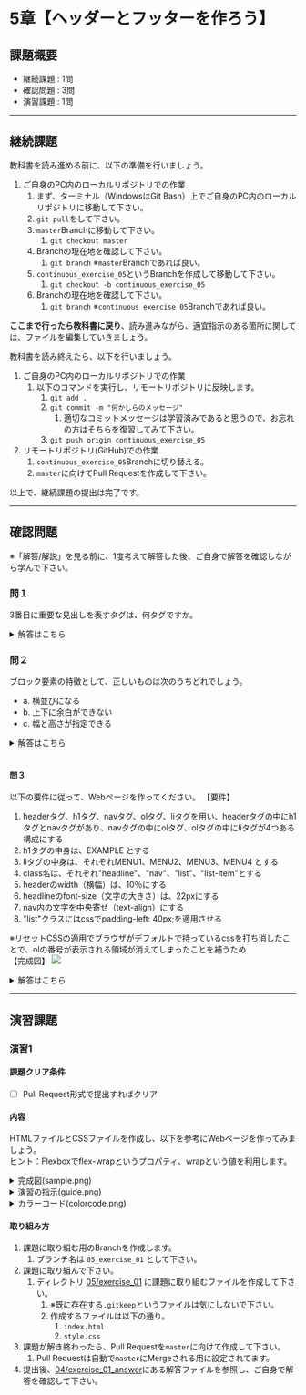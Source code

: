 # 5章【ヘッダーとフッターを作ろう】

## 課題概要
 - 継続課題 : 1問
 - 確認問題 : 3問
 - 演習課題 : 1問

---
## 継続課題
教科書を読み進める前に、以下の準備を行いましょう。

1. ご自身のPC内のローカルリポジトリでの作業
   1. まず、ターミナル（WindowsはGit Bash）上でご自身のPC内のローカルリポジトリに移動して下さい。
   1. `git pull`をして下さい。
   1. `master`Branchに移動して下さい。
      1. `git checkout master`
   1. Branchの現在地を確認して下さい。
      1. `git branch` ※`master`Branchであれば良い。
   1. `continuous_exercise_05`というBranchを作成して移動して下さい。
      1. `git checkout -b continuous_exercise_05`
   1. Branchの現在地を確認して下さい。
      1. `git branch` ※`continuous_exercise_05`Branchであれば良い。

**ここまで行ったら教科書に戻り**、読み進みながら、適宜指示のある箇所に関しては、ファイルを編集していきましょう。

教科書を読み終えたら、以下を行いましょう。
1. ご自身のPC内のローカルリポジトリでの作業
   1. 以下のコマンドを実行し、リモートリポジトリに反映します。
      1. `git add .`
      1. `git commit -m "何かしらのメッセージ"`
         1. 適切なコミットメッセージは学習済みであると思うので、お忘れの方はそちらを復習してみて下さい。
      1. `git push origin continuous_exercise_05`
1. リモートリポジトリ(GitHub)での作業
   1. `continuous_exercise_05`Branchに切り替える。
   1. `master`に向けてPull Requestを作成して下さい。

以上で、継続課題の提出は完了です。

---

## 確認問題
※「解答/解説」を見る前に、1度考えて解答した後、ご自身で解答を確認しながら学んで下さい。
### 問１
3番目に重要な見出しを表すタグは、何タグですか。

<details>
<summary>解答はこちら</summary>

#### 解答
【h3タグ】

#### 解説
<b>見出しを表すタグ</b><br>
見出しは英語では"headline"ないし"heading"と言われます。<br>
その頭文字をとって、見出しは`<h>`に1~6の順番が付いたものとなっています。<br>
1が1番大きい見出し、6が1番小さい見出しです。使い分けていきましょう。
</details>

### 問２
ブロック要素の特徴として、正しいものは次のうちどれでしょう。
- a. 横並びになる
- b. 上下に余白ができない
- c. 幅と高さが指定できる

<details>
<summary>解答はこちら</summary>

#### 解答
【c】

#### 解説
**ブロック要素の特徴**<br>
a. はインライン要素、インラインブロック要素の特徴です。<br>
b. はインライン要素の特徴です。
</details><br>

#### 問３
以下の要件に従って、Webページを作ってください。
【要件】<br>
1. headerタグ、h1タグ、navタグ、olタグ、liタグを用い、headerタグの中にh1タグとnavタグがあり、navタグの中にolタグ、olタグの中にliタグが4つある構成にする
2. h1タグの中身は、EXAMPLE とする
3. liタグの中身は、それぞれMENU1、MENU2、MENU3、MENU4 とする
4. class名は、それぞれ"headline"、"nav"、"list"、"list-item"とする
5. headerのwidth（横幅）は、10％にする
6. headlineのfont-size（文字の大きさ）は、22pxにする
7. nav内の文字を中央寄せ（text-align）にする
8. "list"クラスにはcssでpadding-left: 40px;を適用させる

※リセットCSSの適用でブラウザがデフォルトで持っているcssを打ち消したことで、olの番号が表示される領域が消えてしまったことを補うため<br>
【完成図】
<img src="https://wals.s3-ap-northeast-1.amazonaws.com/curriculum/htmlcss/kakunin5.png">

<details>
<summary>解答はこちら</summary>

#### 解答
HTML/CSSはこちら<br>
【index.html】
```html
<!DOCTYPE html>
<html lang="ja">
  <head>
    <meta charset="UTF-8" />
    <link rel="stylesheet" href="style.css" />
    <title>EXAMPLE</title>
  </head>

  <body>
  <header>
    <h1 class="headline">EXAMPLE</h1>
    <nav class="nav">
      <ol class="list">
        <li class="list-item">MENU1</li>
        <li class="list-item">MENU2</li>
        <li class="list-item">MENU3</li>
        <li class="list-item">MENU4</li>
      </ol>
    </nav>
  </header>
  </body>
</html>
```

【style.css】
```css
* {
  margin: 0;
  padding: 0;
  box-sizing: border-box;
}
header {
  width: 10%;
}
.headline {
  font-size: 22px;
}
nav {
  text-align: center;
}
.list{
  padding-left: 40px;
}
```
#### 解説
まずは1の要件を元にHTMLを記述していきます。<br>
【index.html】
```html
<!DOCTYPE html>
<html lang="ja">
  <head>
    <meta charset="UTF-8" />
    <title>EXAMPLE</title>
    <link rel="stylesheet" href="style.css" />
  </head>
  <body>
    <header>
      <h1></h1>
      <nav>
        <ol>
          <li></li>
          <li></li>
          <li></li>
          <li></li>
        </ol>
      </nav>
    </header>
  </body>
</html>
```
次に2、3に沿ってHTMLそれぞれの要素に文字を追加します。<br>
【index.html】
```html
<header>
  <h1>EXAMPLE</h1>
  <nav>
    <ol>
      <li>MENU1</li>
      <li>MENU2</li>
      <li>MENU3</li>
      <li>MENU4</li>
    </ol>
  </nav>
</header>
```
続いて4でclass属性と属性値を割り振ります。<br>
【index.html】
```html
<header>
  <h1 class="headline">EXAMPLE</h1>
  <nav class="nav">
    <ol class="list">
      <li class="list-item">MENU1</li>
      <li class="list-item">MENU2</li>
      <li class="list-item">MENU3</li>
      <li class="list-item">MENU4</li>
    </ol>
  </nav>
</header>
```
ここまででHTMLの記述は終了です。<br>
続いて5の要件からCSSの記述に移ります。<br>
【style.css】
```css
* {
  margin: 0;
  padding: 0;
  box-sizing: border-box;
}
header {
  width: 10%;
}
```
最後に6、7、8の要件をCSSに記述し、完成図通りになればクリアです。<br>
【style.css】
```css
* {
  margin: 0;
  padding: 0;
  box-sizing: border-box;
}
header {
  width: 10%;
}
/* 以下を追加 */
.headline {
  font-size: 22px;
}
nav {
  text-align: center;
}
.list{
  padding-left: 40px;
}
```
</details>


---
## 演習課題
### 演習1
#### 課題クリア条件
- [ ] Pull Request形式で提出すればクリア

#### 内容
HTMLファイルとCSSファイルを作成し、以下を参考にWebページを作ってみましょう。<br>
ヒント：Flexboxでflex-wrapというプロパティ、wrapという値を利用します。

<details>
<summary>完成図(sample.png)</summary>
<img src="https://user-images.githubusercontent.com/57278701/90330008-84b1be00-dfe4-11ea-9f1c-73cb13e68a9c.png" alt="sample.png">
</details>

<details>
<summary>演習の指示(guide.png)</summary>
<img src="https://user-images.githubusercontent.com/57278701/90330009-87141800-dfe4-11ea-9709-b0b332e14a31.png" alt="guide.png">
</details>

<details>
<summary>カラーコード(colorcode.png)</summary>
<img src="https://user-images.githubusercontent.com/57278701/90330016-9d21d880-dfe4-11ea-8d17-c66c96ee40ce.png" alt="colorcode.png">
</details>

#### 取り組み方
1. 課題に取り組む用のBranchを作成します。
   1. ブランチ名は `05_exercise_01` として下さい。
1. 課題に取り組んで下さい。
   1. ディレクトリ [05/exercise_01](./exercise_01) に課題に取り組むファイルを作成して下さい。
      1. ※既に存在する`.gitkeep`というファイルは気にしないで下さい。
      1. 作成するファイルは以下の通り。
         1. `index.html`
         1. `style.css`
1. 課題が解き終わったら、Pull Requestを`master`に向けて作成して下さい。
   1. Pull Requestは自動で`master`にMergeされる用に設定されてます。
1. 提出後、[04/exercise_01_answer](./exercise_01_answer)にある解答ファイルを参照し、ご自身で解答を確認して下さい。
